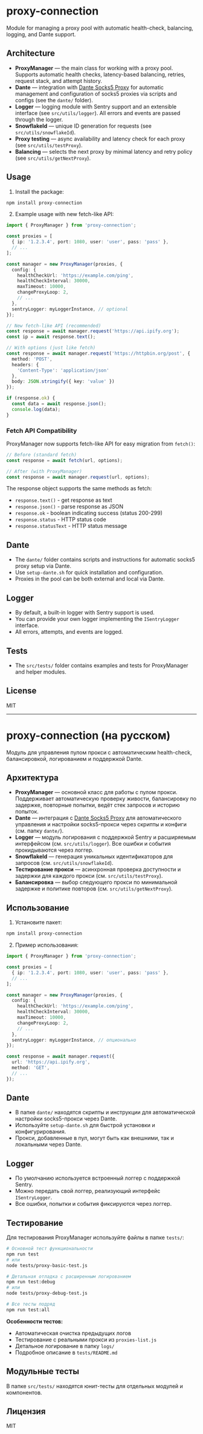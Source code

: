 
# proxy-connection

Module for managing a proxy pool with automatic health-check, balancing, logging, and Dante support.

## Architecture

- **ProxyManager** — the main class for working with a proxy pool. Supports automatic health checks, latency-based balancing, retries, request stack, and attempt history.
- **Dante** — integration with [Dante Socks5 Proxy](https://www.inet.no/dante/) for automatic management and configuration of socks5 proxies via scripts and configs (see the `dante/` folder).
- **Logger** — logging module with Sentry support and an extensible interface (see `src/utils/logger`). All errors and events are passed through the logger.
- **SnowflakeId** — unique ID generation for requests (see `src/utils/snowflakeId`).
- **Proxy testing** — async availability and latency check for each proxy (see `src/utils/testProxy`).
- **Balancing** — selects the next proxy by minimal latency and retry policy (see `src/utils/getNextProxy`).

## Usage

1. Install the package:

```sh
npm install proxy-connection
```

2. Example usage with new fetch-like API:

```typescript
import { ProxyManager } from 'proxy-connection';

const proxies = [
  { ip: '1.2.3.4', port: 1080, user: 'user', pass: 'pass' },
  // ...
];

const manager = new ProxyManager(proxies, {
  config: {
    healthCheckUrl: 'https://example.com/ping',
    healthCheckInterval: 30000,
    maxTimeout: 10000,
    changeProxyLoop: 2,
    // ...
  },
  sentryLogger: myLoggerInstance, // optional
});

// New fetch-like API (recommended)
const response = await manager.request('https://api.ipify.org');
const ip = await response.text();

// With options (just like fetch)
const response = await manager.request('https://httpbin.org/post', {
  method: 'POST',
  headers: {
    'Content-Type': 'application/json'
  },
  body: JSON.stringify({ key: 'value' })
});

if (response.ok) {
  const data = await response.json();
  console.log(data);
}
```

### Fetch API Compatibility

ProxyManager now supports fetch-like API for easy migration from `fetch()`:

```typescript
// Before (standard fetch)
const response = await fetch(url, options);

// After (with ProxyManager)
const response = await manager.request(url, options);
```

The response object supports the same methods as fetch:
- `response.text()` - get response as text
- `response.json()` - parse response as JSON
- `response.ok` - boolean indicating success (status 200-299)
- `response.status` - HTTP status code
- `response.statusText` - HTTP status message

## Dante

- The `dante/` folder contains scripts and instructions for automatic socks5 proxy setup via Dante.
- Use `setup-dante.sh` for quick installation and configuration.
- Proxies in the pool can be both external and local via Dante.

## Logger

- By default, a built-in logger with Sentry support is used.
- You can provide your own logger implementing the `ISentryLogger` interface.
- All errors, attempts, and events are logged.

## Tests

- The `src/tests/` folder contains examples and tests for ProxyManager and helper modules.

## License

MIT

---

# proxy-connection (на русском)

Модуль для управления пулом прокси с автоматическим health-check, балансировкой, логированием и поддержкой Dante.

## Архитектура

- **ProxyManager** — основной класс для работы с пулом прокси. Поддерживает автоматическую проверку живости, балансировку по задержке, повторные попытки, ведёт стек запросов и историю попыток.
- **Dante** — интеграция с [Dante Socks5 Proxy](https://www.inet.no/dante/) для автоматического управления и настройки socks5-прокси через скрипты и конфиги (см. папку `dante/`).
- **Logger** — модуль логирования с поддержкой Sentry и расширяемым интерфейсом (см. `src/utils/logger`). Все ошибки и события прокидываются через логгер.
- **SnowflakeId** — генерация уникальных идентификаторов для запросов (см. `src/utils/snowflakeId`).
- **Тестирование прокси** — асинхронная проверка доступности и задержки для каждого прокси (см. `src/utils/testProxy`).
- **Балансировка** — выбор следующего прокси по минимальной задержке и политике повторов (см. `src/utils/getNextProxy`).

## Использование

1. Установите пакет:

```sh
npm install proxy-connection
```

2. Пример использования:

```typescript
import { ProxyManager } from 'proxy-connection';

const proxies = [
  { ip: '1.2.3.4', port: 1080, user: 'user', pass: 'pass' },
  // ...
];

const manager = new ProxyManager(proxies, {
  config: {
    healthCheckUrl: 'https://example.com/ping',
    healthCheckInterval: 30000,
    maxTimeout: 10000,
    changeProxyLoop: 2,
    // ...
  },
  sentryLogger: myLoggerInstance, // опционально
});

const response = await manager.request({
  url: 'https://api.ipify.org',
  method: 'GET',
  // ...
});
```

## Dante

- В папке `dante/` находятся скрипты и инструкции для автоматической настройки socks5-прокси через Dante.
- Используйте `setup-dante.sh` для быстрой установки и конфигурирования.
- Прокси, добавленные в пул, могут быть как внешними, так и локальными через Dante.

## Logger

- По умолчанию используется встроенный логгер с поддержкой Sentry.
- Можно передать свой логгер, реализующий интерфейс `ISentryLogger`.
- Все ошибки, попытки и события фиксируются через логгер.

## Тестирование

Для тестирования ProxyManager используйте файлы в папке `tests/`:

```bash
# Основной тест функциональности
npm run test
# или
node tests/proxy-basic-test.js

# Детальная отладка с расширенным логированием  
npm run test:debug
# или
node tests/proxy-debug-test.js

# Все тесты подряд
npm run test:all
```

**Особенности тестов:**
- Автоматическая очистка предыдущих логов
- Тестирование с реальными прокси из `proxies-list.js`
- Детальное логирование в папку `logs/`
- Подробное описание в `tests/README.md`

## Модульные тесты

В папке `src/tests/` находятся юнит-тесты для отдельных модулей и компонентов.

## Лицензия

MIT
